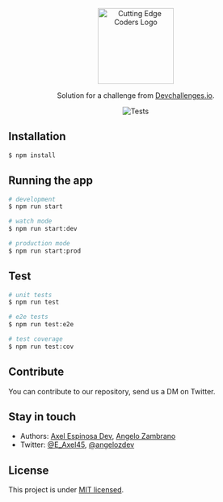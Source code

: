<p align="center">
 <img src="https://avatars0.githubusercontent.com/u/72760547?s=400&u=160f1dcaf3d5d5542dd9ef52d1a4d4999b2077a3&v=4" width="150" alt="Cutting Edge Coders Logo"/>
</p>

<div align="center">
   Solution for a challenge from  <a href="http://devchallenges.io" target="_blank">Devchallenges.io</a>.
   
   ![Tests](https://github.com/CuttingEdgeCoders/my-unsplash-backend/workflows/Tests/badge.svg)
</div>

## Installation

```bash
$ npm install
```

## Running the app

```bash
# development
$ npm run start

# watch mode
$ npm run start:dev

# production mode
$ npm run start:prod
```

## Test

```bash
# unit tests
$ npm run test

# e2e tests
$ npm run test:e2e

# test coverage
$ npm run test:cov
```

## Contribute

You can contribute to our repository, send us a DM on Twitter.

## Stay in touch

- Authors: [Axel Espinosa Dev](https://axelespinosadev.com/github), [Angelo Zambrano](https://github.com/angelozdev)
- Twitter: [@E_Axel45](https://twitter.com/E_Axel45), [@angelozdev](https://twitter.com/angelozdev)

## License

  This project is under [MIT licensed](LICENSE).
